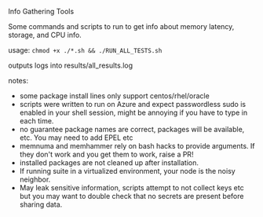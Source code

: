 Info Gathering Tools

Some commands and scripts to run to get info about memory latency, storage, and CPU info.

usage:
`chmod +x ./*.sh && ./RUN_ALL_TESTS.sh`

outputs logs into results/all_results.log

notes:
- some package install lines only support centos/rhel/oracle
- scripts were written to run on Azure and expect passwordless sudo is enabled in your shell session, might be annoying if you have to type in each time.
- no guarantee package names are correct, packages will be available, etc. You may need to add EPEL etc
- memnuma and memhammer rely on bash hacks to provide arguments. If they don't work and you get them to work, raise a PR!
- installed packages are not cleaned up after installation.
- If running suite in a virtualized environment, your node is the noisy neighbor.
- May leak sensitive information, scripts attempt to not collect keys etc but you may want to double check that no secrets are present before sharing data.